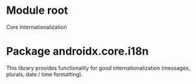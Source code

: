 # Module root

Core Internationalization

# Package androidx.core.i18n

This library provides functionality for good internationalization (messages, plurals, date / time formatting).

